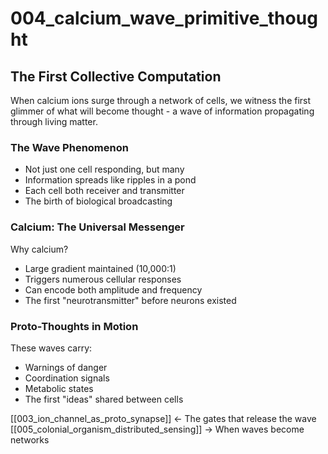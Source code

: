 # 004_calcium_wave_primitive_thought

## The First Collective Computation

When calcium ions surge through a network of cells,
we witness the first glimmer of what will become thought -
a wave of information propagating through living matter.

### The Wave Phenomenon
- Not just one cell responding, but many
- Information spreads like ripples in a pond
- Each cell both receiver and transmitter
- The birth of biological broadcasting

### Calcium: The Universal Messenger
Why calcium? 
- Large gradient maintained (10,000:1)
- Triggers numerous cellular responses
- Can encode both amplitude and frequency
- The first "neurotransmitter" before neurons existed

### Proto-Thoughts in Motion
These waves carry:
- Warnings of danger
- Coordination signals
- Metabolic states
- The first "ideas" shared between cells

[[003_ion_channel_as_proto_synapse]] ← The gates that release the wave
[[005_colonial_organism_distributed_sensing]] → When waves become networks